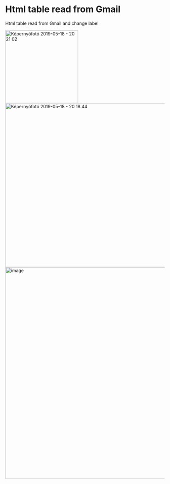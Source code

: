 # Html table read from Gmail
Html table read from Gmail and change label

<img width="230" alt="Képernyőfotó 2019-05-18 - 20 21 02" src="https://user-images.githubusercontent.com/24839474/57973713-8d64b000-79ad-11e9-8f05-df21596e3406.png">
<img width="519" alt="Képernyőfotó 2019-05-18 - 20 18 44" src="https://user-images.githubusercontent.com/24839474/57973717-95245480-79ad-11e9-94fd-5d91fe454639.png">
<img width="670" alt="image" src="https://user-images.githubusercontent.com/24839474/57973733-ce5cc480-79ad-11e9-948f-91d9071a81ed.png">

